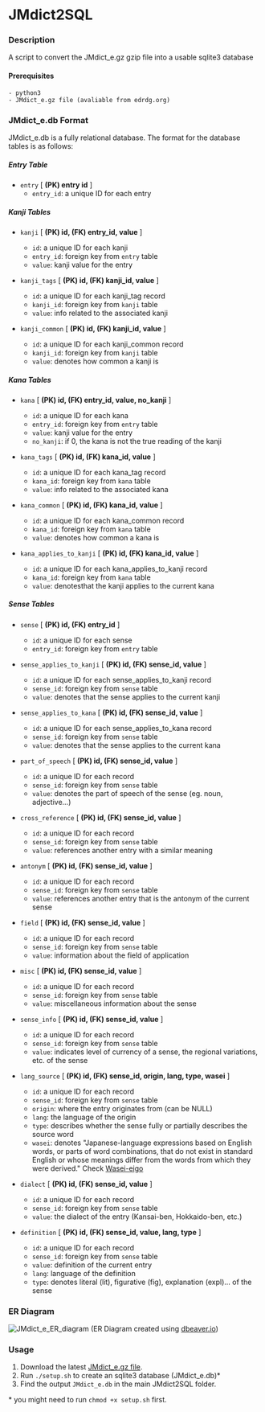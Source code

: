# JMdict2SQL

### Description

A script to convert the JMdict_e.gz gzip file into a usable sqlite3 database

#### Prerequisites

    - python3
    - JMdict_e.gz file (avaliable from edrdg.org)

### JMdict_e.db Format

JMdict_e.db is a fully relational database.
The format for the database tables is as follows:

##### Entry Table

- `entry` [ **(PK) entry id** ]
  - `entry_id`: a unique ID for each entry
 
 
##### Kanji Tables

- `kanji` [ **(PK) id, (FK) entry_id, value** ]
  - `id`: a unique ID for each kanji
  - `entry_id`: foreign key from `entry` table
  - `value`: kanji value for the entry

- `kanji_tags` [ **(PK) id, (FK) kanji_id, value** ]
  - `id`: a unique ID for each kanji_tag record
  - `kanji_id`: foreign key from `kanji` table
  - `value`: info related to the associated kanji

- `kanji_common` [ **(PK) id, (FK) kanji_id, value** ]
  - `id`: a unique ID for each kanji_common record
  - `kanji_id`: foreign key from `kanji` table
  - `value`: denotes how common a kanji is



##### Kana Tables

- `kana` [ **(PK) id, (FK) entry_id, value, no_kanji** ]
  - `id`: a unique ID for each kana
  - `entry_id`: foreign key from `entry` table
  - `value`: kanji value for the entry
  - `no_kanji`: if 0, the kana is not the true reading of the kanji

- `kana_tags` [ **(PK) id, (FK) kana_id, value** ]
  - `id`: a unique ID for each kana_tag record
  - `kana_id`: foreign key from `kana` table
  - `value`: info related to the associated kana

- `kana_common` [ **(PK) id, (FK) kana_id, value** ]
  - `id`: a unique ID for each kana_common record
  - `kana_id`: foreign key from `kana` table
  - `value`: denotes how common a kana is

- `kana_applies_to_kanji` [ **(PK) id, (FK) kana_id, value** ]
  - `id`: a unique ID for each kana_applies_to_kanji record
  - `kana_id`: foreign key from `kana` table
  - `value`: denotesthat the kanji applies to the current kana



##### Sense Tables

- `sense` [ **(PK) id, (FK) entry_id** ]
  - `id`: a unique ID for each sense
  - `entry_id`: foreign key from `entry` table

- `sense_applies_to_kanji` [ **(PK) id, (FK) sense_id, value** ]
  - `id`: a unique ID for each sense_applies_to_kanji record
  - `sense_id`: foreign key from `sense` table
  - `value`: denotes that the sense applies to the current kanji

- `sense_applies_to_kana` [ **(PK) id, (FK) sense_id, value** ]
  - `id`: a unique ID for each sense_applies_to_kana record
  - `sense_id`: foreign key from `sense` table
  - `value`: denotes that the sense applies to the current kana

- `part_of_speech` [ **(PK) id, (FK) sense_id, value** ]
  - `id`: a unique ID for each record
  - `sense_id`: foreign key from `sense` table
  - `value`: denotes the part of speech of the sense (eg. noun, adjective...)

- `cross_reference` [ **(PK) id, (FK) sense_id, value** ]
  - `id`: a unique ID for each record
  - `sense_id`: foreign key from `sense` table
  - `value`: references another entry with a similar meaning

- `antonym` [ **(PK) id, (FK) sense_id, value** ]
  - `id`: a unique ID for each record
  - `sense_id`: foreign key from `sense` table
  - `value`: references another entry that is the antonym of the current sense

- `field` [ **(PK) id, (FK) sense_id, value** ]
  - `id`: a unique ID for each record
  - `sense_id`: foreign key from `sense` table
  - `value`: information about the field of application

- `misc` [ **(PK) id, (FK) sense_id, value** ]
  - `id`: a unique ID for each record
  - `sense_id`: foreign key from `sense` table
  - `value`: miscellaneous information about the sense

- `sense_info` [ **(PK) id, (FK) sense_id, value** ]
  - `id`: a unique ID for each record
  - `sense_id`: foreign key from `sense` table
  - `value`: indicates level of currency of a sense, the regional variations, etc. of the sense

- `lang_source` [ **(PK) id, (FK) sense_id, origin, lang, type, wasei** ]
  - `id`: a unique ID for each record
  - `sense_id`: foreign key from `sense` table
  - `origin`: where the entry originates from (can be NULL)
  - `lang`: the language of the origin
  - `type`: describes whether the sense fully or partially describes the source word
  - `wasei`: denotes "Japanese-language expressions based on English words, or parts of word combinations, that do not exist in standard English or whose meanings differ from the words from which they were derived." Check [Wasei-eigo](https://en.wikipedia.org/wiki/Wasei-eigo)

- `dialect` [ **(PK) id, (FK) sense_id, value** ]
  - `id`: a unique ID for each record
  - `sense_id`: foreign key from `sense` table
  - `value`: the dialect of the entry (Kansai-ben, Hokkaido-ben,  etc.)

- `definition` [ **(PK) id, (FK) sense_id, value, lang, type** ]
  - `id`: a unique ID for each record
  - `sense_id`: foreign key from `sense` table
  - `value`: definition of the current entry
  - `lang`: language of the definition
  - `type`: denotes literal (lit), figurative (fig), explanation (expl)... of the sense

 
### ER Diagram

![JMdict_e_ER_diagram](https://user-images.githubusercontent.com/55784291/116847498-9ea03900-ac25-11eb-8135-e43064e0efe1.png)
(ER Diagram created using [dbeaver.io](https://dbeaver.io/))

### Usage

1. Download the latest [JMdict_e.gz file](https://www.edrdg.org/wiki/index.php/JMdict-EDICT_Dictionary_Project).
2. Run `./setup.sh` to create an sqlite3 database (JMdict_e.db)\*
3. Find the output `JMdict_e.db` in the main JMdict2SQL folder.

\* you might need to run `chmod +x setup.sh` first.
